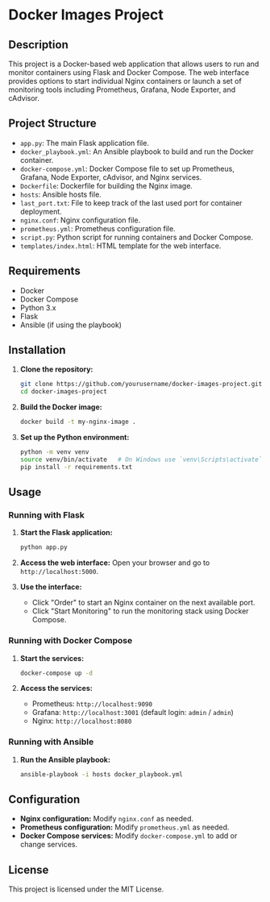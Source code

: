 # Docker Images Project

## Description

This project is a Docker-based web application that allows users to run and monitor containers using Flask and Docker Compose. The web interface provides options to start individual Nginx containers or launch a set of monitoring tools including Prometheus, Grafana, Node Exporter, and cAdvisor.

## Project Structure

- `app.py`: The main Flask application file.
- `docker_playbook.yml`: An Ansible playbook to build and run the Docker container.
- `docker-compose.yml`: Docker Compose file to set up Prometheus, Grafana, Node Exporter, cAdvisor, and Nginx services.
- `Dockerfile`: Dockerfile for building the Nginx image.
- `hosts`: Ansible hosts file.
- `last_port.txt`: File to keep track of the last used port for container deployment.
- `nginx.conf`: Nginx configuration file.
- `prometheus.yml`: Prometheus configuration file.
- `script.py`: Python script for running containers and Docker Compose.
- `templates/index.html`: HTML template for the web interface.

## Requirements

- Docker
- Docker Compose
- Python 3.x
- Flask
- Ansible (if using the playbook)

## Installation

1. **Clone the repository:**

    ```bash
    git clone https://github.com/yourusername/docker-images-project.git
    cd docker-images-project
    ```

2. **Build the Docker image:**

    ```bash
    docker build -t my-nginx-image .
    ```

3. **Set up the Python environment:**

    ```bash
    python -m venv venv
    source venv/bin/activate   # On Windows use `venv\Scripts\activate`
    pip install -r requirements.txt
    ```

## Usage

### Running with Flask

1. **Start the Flask application:**

    ```bash
    python app.py
    ```

2. **Access the web interface:**
    Open your browser and go to `http://localhost:5000`.

3. **Use the interface:**
    - Click "Order" to start an Nginx container on the next available port.
    - Click "Start Monitoring" to run the monitoring stack using Docker Compose.

### Running with Docker Compose

1. **Start the services:**

    ```bash
    docker-compose up -d
    ```

2. **Access the services:**
    - Prometheus: `http://localhost:9090`
    - Grafana: `http://localhost:3001` (default login: `admin` / `admin`)
    - Nginx: `http://localhost:8080`

### Running with Ansible

1. **Run the Ansible playbook:**

    ```bash
    ansible-playbook -i hosts docker_playbook.yml
    ```

## Configuration

- **Nginx configuration:** Modify `nginx.conf` as needed.
- **Prometheus configuration:** Modify `prometheus.yml` as needed.
- **Docker Compose services:** Modify `docker-compose.yml` to add or change services.

## License

This project is licensed under the MIT License.
